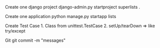 Create one django project
    django-admin.py startproject superlists .

Create one application
    python manage.py startapp lists

Create Test Case
    1. Class from unittest.TestCase
    2. setUp/tearDown => like try/except
    

Git
    git commit -m "messages"